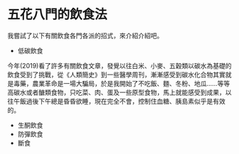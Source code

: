 # 五花八門的飲食法

我嘗試了以下有關飲食各門各派的招式，來介紹介紹吧。

* 低碳飲食

今年(2019)看了許多有關飲食文章，發覺以往白米、小麥、五穀類以碳水為基礎的飲食受到了挑戰，從《人類簡史》到一些醫學周刊，漸漸感受到碳水化合物其實就是毒藥，農業革命是一場大騙局，於是我開始了不吃飯、麵、冬粉、地瓜......等等高碳水或者醣類食物，只吃菜、肉、蛋及一些原型食物，馬上就能感受到成果，以往午飯過後下午總是昏昏欲睡，現在完全不會，控制住血糖、胰島素似乎是有效的。

* 生酮飲食
* 防彈飲食
* 斷食
